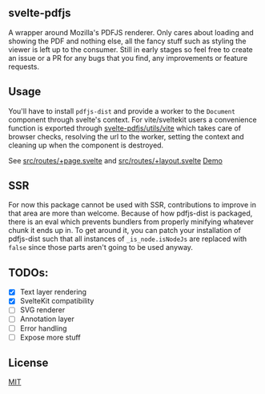 ## svelte-pdfjs

A wrapper around Mozilla's PDFJS renderer. Only cares about loading and showing the PDF and nothing else, all the fancy stuff such as styling the viewer is left up to the consumer. Still in early stages so feel free to create an issue or a PR for any bugs that you find, any improvements or feature requests.

## Usage

You'll have to install `pdfjs-dist` and provide a worker to the `Document` component through svelte's context. For vite/sveltekit users a convenience function is exported through [svelte-pdfjs/utils/vite](src/lib/utils/vite.ts) which takes care of browser checks, resolving the url to the worker, setting the context and cleaning up when the component is destroyed.

See [src/routes/+page.svelte](src/routes/+page.svelte) and [src/routes/+layout.svelte](src/routes/+layout.svelte)
[Demo](https://gtm-nayan.github.io/svelte-pdfjs)

## SSR

For now this package cannot be used with SSR, contributions to improve in that area are more than welcome. Because of how pdfjs-dist is packaged, there is an eval which prevents bundlers from properly minifying whatever chunk it ends up in. To get around it, you can patch your installation of pdfjs-dist such that all instances of `_is_node.isNodeJs` are replaced with `false` since those parts aren't going to be used anyway.

## TODOs:

- [x] Text layer rendering
- [x] SvelteKit compatibility
- [ ] SVG renderer
- [ ] Annotation layer
- [ ] Error handling
- [ ] Expose more stuff

## License

[MIT](LICENSE)
